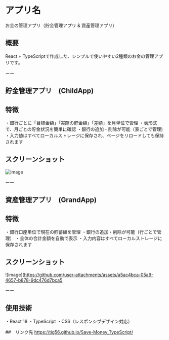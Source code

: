 # アプリ名
お金の管理アプリ（貯金管理アプリ & 資産管理アプリ)

## 概要
React + TypeScriptで作成した、シンプルで使いやすい2種類のお金の管理アプリです。

ーー

## 貯金管理アプリ　(ChildApp)

## 特徴
・銀行ごとに「目標金額」「実際の貯金額」「差額」を月単位で管理
・表形式で、月ごとの貯金状況を簡単に確認 
・銀行の追加・削除が可能（表ごとで管理)
・入力値はすべてローカルストレージに保存され、ページをリロードしても保持されます

## スクリーンショット
![image](https://github.com/user-attachments/assets/52a448d0-ffad-4e3b-a1cc-8d35f8f4efe3)

ーー

## 資産管理アプリ　(GrandApp)

## 特徴
・銀行口座単位で現在の貯蓄額を管理
・銀行の追加・削除が可能（行ごとで管理）
・全体の合計金額を自動で表示
・入力内容はすべてローカルストレージに保存されます

## スクリーンショット
![image](https://github.com/user-attachments/assets/a5ac4bca-05a9-4657-b878-9dc476d7bca5

ーー

## 使用技術
・React 18
・TypeScript
・CSS（レスポンシブデザイン対応）

##　リンク先
https://tig56.github.io/Save-Money_TypeScript/
